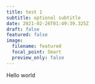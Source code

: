 ```yaml
---
title: test 1
subtitle: optional subtitle
date: 2021-02-26T01:49:39.325Z
draft: false
featured: false
image:
  filename: featured
  focal_point: Smart
  preview_only: false
---
```

Hello world